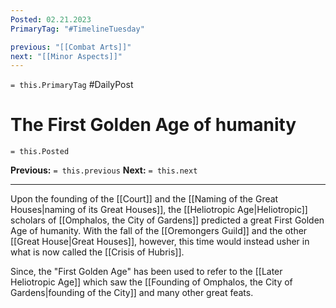 ```yaml
---
Posted: 02.21.2023
PrimaryTag: "#TimelineTuesday"

previous: "[[Combat Arts]]"
next: "[[Minor Aspects]]"
---
```

`= this.PrimaryTag` #DailyPost 
# The First Golden Age of humanity
`= this.Posted`

**Previous:** `= this.previous`
**Next:** `= this.next`

---

Upon the founding of the [[Court]] and the [[Naming of the Great Houses|naming of its Great Houses]], the [[Heliotropic Age|Heliotropic]] scholars of [[Omphalos, the City of Gardens]] predicted a great First Golden Age of humanity. With the fall of the [[Oremongers Guild]] and the other [[Great House|Great Houses]], however, this time would instead usher in what is now called the [[Crisis of Hubris]].

Since, the "First Golden Age" has been used to refer to the [[Later Heliotropic Age]] which saw the [[Founding of Omphalos, the City of Gardens|founding of the City]] and many other great feats.